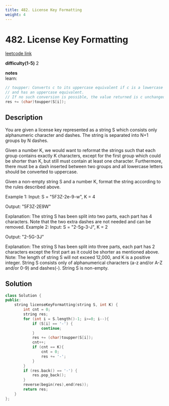 ```yaml
---
title: 482. License Key Formatting
weight: 4
---
```

# 482. License Key Formatting
[leetcode link](https://leetcode.com/problems/license-key-formatting/)

**difficulty(1-5)** 
2   

**notes**   
learn:
```c++
// toupper: Converts c to its uppercase equivalent if c is a lowercase letter 
// and has an uppercase equivalent. 
// If no such conversion is possible, the value returned is c unchanged.
res += (char)toupper(S[i]);
```

## Description

You are given a license key represented as a string S which consists only alphanumeric character and dashes. The string is separated into N+1 groups by N dashes.

Given a number K, we would want to reformat the strings such that each group contains exactly K characters, except for the first group which could be shorter than K, but still must contain at least one character. Furthermore, there must be a dash inserted between two groups and all lowercase letters should be converted to uppercase.

Given a non-empty string S and a number K, format the string according to the rules described above.

Example 1:
Input: S = "5F3Z-2e-9-w", K = 4

Output: "5F3Z-2E9W"

Explanation: The string S has been split into two parts, each part has 4 characters.
Note that the two extra dashes are not needed and can be removed.
Example 2:
Input: S = "2-5g-3-J", K = 2

Output: "2-5G-3J"

Explanation: The string S has been split into three parts, each part has 2 characters except the first part as it could be shorter as mentioned above.
Note:
The length of string S will not exceed 12,000, and K is a positive integer.
String S consists only of alphanumerical characters (a-z and/or A-Z and/or 0-9) and dashes(-).
String S is non-empty.

## Solution

```c++
class Solution {
public:
    string licenseKeyFormatting(string S, int K) {
        int cnt = 0;
        string res;
        for (int i = S.length()-1; i>=0; i--){
            if (S[i] == '-') {
                continue;
            }
            res += (char)toupper(S[i]);
            cnt++;
            if (cnt == K){
                cnt = 0;
                res += '-';
            }
        }
        if (res.back() == '-') {
            res.pop_back();
        }
        reverse(begin(res),end(res));
        return res;
    }
};
```


